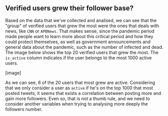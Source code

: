 ## Verified users grew their follower base?
Based on the data that we've collected and analised, we can see that the "group" of verified users that grew the most were the ones that deals with news, like `CNN` or `APBNews`. That makes sense, since the pandemic period made people want to learn more about this critical period and how they could protect themselves, as well as government announcements and general data about the pandemic, such as the number of infected and dead. The image below shows the top 20 verified users that grew the most. The `is_active` column indicates if the user belongs to the most 1000 active users. 

[image]

As we can see, 6 of the 20 users that most grew are active. Considering that we only consider a user as `active` if he's on the top 1000 that most posted tweets, it seems that exists a correlation between posting more and gain more followers. Even so, that is not a thumb rule, and we need to consider another variables when trying to analysing more deeply the followers number.

 